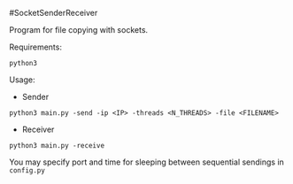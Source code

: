 #SocketSenderReceiver

Program for file copying with sockets.

Requirements:
```
python3
```

Usage:
	
* Sender
```
python3 main.py -send -ip <IP> -threads <N_THREADS> -file <FILENAME>
```

* Receiver
```
python3 main.py -receive
```

You may specify port and time for sleeping between sequential sendings in ```config.py```

		
		